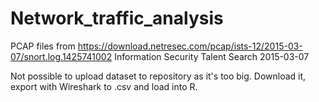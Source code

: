 # Network_traffic_analysis

PCAP files from https://download.netresec.com/pcap/ists-12/2015-03-07/snort.log.1425741002
Information Security Talent Search 2015-03-07

Not possible to upload dataset to repository as it's too big. Download it, export with Wireshark to .csv and load into R.
